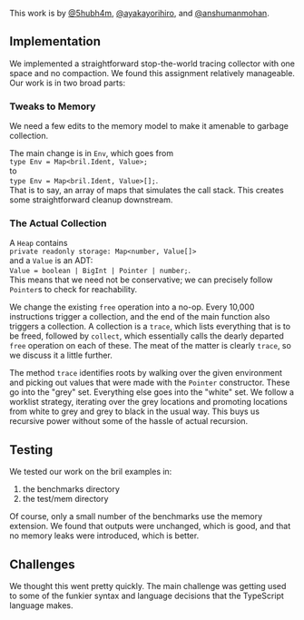 
This work is by [@5hubh4m](github.com/5hubh4m), [@ayakayorihiro](github.com/ayakayorihiro), and [@anshumanmohan](github.com/anshumanmohan).

## Implementation

We implemented a straightforward stop-the-world tracing collector with one space and no compaction. We found this assignment relatively manageable. Our work is in two broad parts:

### Tweaks to Memory

We need a few edits to the memory model to make it amenable to garbage collection. 

The main change is in `Env`, which goes from  
`type Env = Map<bril.Ident, Value>;`  
to  
`type Env = Map<bril.Ident, Value>[];`.  
That is to say, an array of maps that simulates the call stack.
This creates some straightforward cleanup downstream.

### The Actual Collection

A `Heap` contains  
`private readonly storage: Map<number, Value[]>`  
and a `Value` is an ADT:  
`Value = boolean | BigInt | Pointer | number;`.  
This means that we need not be conservative; we can precisely follow `Pointer`s to check for reachability. 

We change the existing `free` operation into a no-op. Every 10,000 instructions trigger a collection, and the end of the main function also triggers a collection. A collection is a `trace`, which lists everything that is to be freed, followed by `collect`, which essentially calls the dearly departed `free` operation on each of these. The meat of the matter is clearly `trace`, so we discuss it a little further.

The method `trace` identifies roots by walking over the given environment and picking out values that were made with the `Pointer` constructor. These go into the "grey" set. Everything else goes into the "white" set. We follow a worklist strategy, iterating over the grey locations and promoting locations from white to grey and grey to black in the usual way. This buys us recursive power without some of the hassle of actual recursion.

## Testing

We tested our work on the bril examples in:
1. the benchmarks directory
2. the test/mem directory

Of course, only a small number of the benchmarks use the memory extension. We found that outputs were unchanged, which is good, and that no memory leaks were introduced, which is better.

## Challenges

We thought this went pretty quickly. The main challenge was getting used to some of the funkier syntax and language decisions that the TypeScript language makes.
